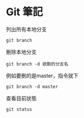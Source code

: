 # Git 筆記

列出所有本地分支
```
git branch
```

刪除本地分支
```
git branch -d 欲刪的分支名
```
例如要刪的是master，指令就下
```
git branch -d master
```

查看目前狀態
```
git status
```